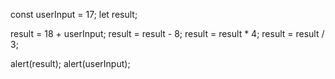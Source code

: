 const userInput = 17;
let result;

result = 18 + userInput;
result = result - 8;
result = result * 4;
result = result / 3;

alert(result);
alert(userInput);
